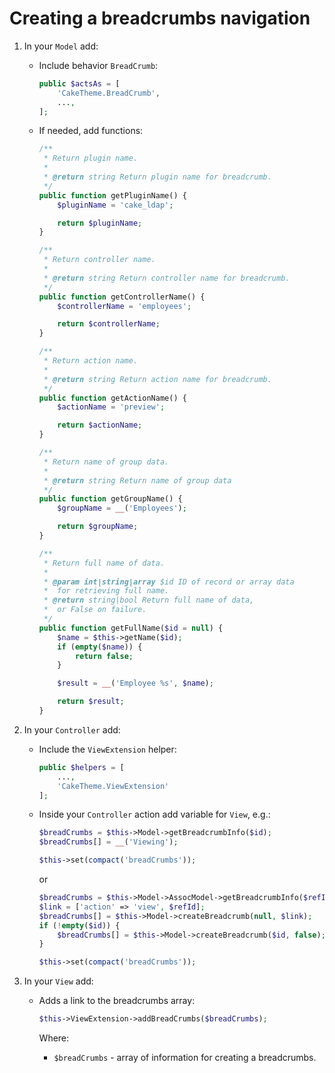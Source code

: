 # Creating a breadcrumbs navigation

1. In your `Model` add:
   - Include behavior `BreadCrumb`:

      ```php
      public $actsAs = [
          'CakeTheme.BreadCrumb',
          ...,
      ];
      ```

   - If needed, add functions:

      ```php
      /**
       * Return plugin name.
       *
       * @return string Return plugin name for breadcrumb.
       */
      public function getPluginName() {
          $pluginName = 'cake_ldap';

          return $pluginName;
      }

      /**
       * Return controller name.
       *
       * @return string Return controller name for breadcrumb.
       */
      public function getControllerName() {
          $controllerName = 'employees';

          return $controllerName;
      }

      /**
       * Return action name.
       *
       * @return string Return action name for breadcrumb.
       */
      public function getActionName() {
          $actionName = 'preview';

          return $actionName;
      }

      /**
       * Return name of group data.
       *
       * @return string Return name of group data
       */
      public function getGroupName() {
          $groupName = __('Employees');

          return $groupName;
      }

      /**
       * Return full name of data.
       *
       * @param int|string|array $id ID of record or array data
       *  for retrieving full name.
       * @return string|bool Return full name of data,
       *  or False on failure.
       */
      public function getFullName($id = null) {
          $name = $this->getName($id);
          if (empty($name)) {
              return false;
          }

          $result = __('Employee %s', $name);

          return $result;
      }
      ```

2. In your `Controller` add: 
   - Include the `ViewExtension` helper:

      ```php
      public $helpers = [
          ...,
          'CakeTheme.ViewExtension'
      ];
      ```

   - Inside your `Controller` action add variable for `View`, e.g.:

      ```php
      $breadCrumbs = $this->Model->getBreadcrumbInfo($id);
      $breadCrumbs[] = __('Viewing');

      $this->set(compact('breadCrumbs'));
      ```

      or

      ```php
      $breadCrumbs = $this->Model->AssocModel->getBreadcrumbInfo($refId);
      $link = ['action' => 'view', $refId];
      $breadCrumbs[] = $this->Model->createBreadcrumb(null, $link);
      if (!empty($id)) {
          $breadCrumbs[] = $this->Model->createBreadcrumb($id, false);
      } 

      $this->set(compact('breadCrumbs'));
      ```

3. In your `View` add:
   - Adds a link to the breadcrumbs array:

      ```php
      $this->ViewExtension->addBreadCrumbs($breadCrumbs);
      ```

      Where:
      * `$breadCrumbs` - array of information for creating a breadcrumbs.
